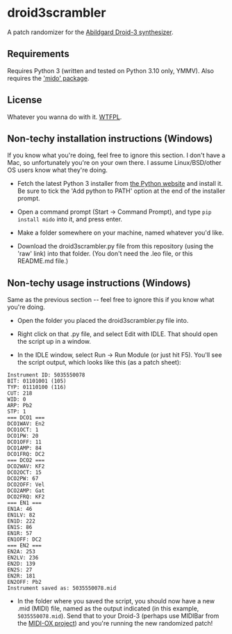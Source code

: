 # droid3scrambler

A patch randomizer for the [Abildgard Droid-3 synthesizer](https://www.droid3.com/).

## Requirements

Requires Python 3 (written and tested on Python 3.10 only, YMMV).  Also requires the ['mido' package](https://mido.readthedocs.io/en/latest/).

## License

Whatever you wanna do with it.  [WTFPL](http://www.wtfpl.net/about/).

## Non-techy installation instructions (Windows)

If you know what you're doing, feel free to ignore this section.  I don't have a Mac, so unfortunately you're on your own there.  I assume Linux/BSD/other OS users know what they're doing.

- Fetch the latest Python 3 installer from [the Python website](https://www.python.org/downloads/windows/) and install it.  Be sure to tick the 'Add python to PATH' option at the end of the installer prompt.

- Open a command prompt (Start -> Command Prompt), and type `pip install mido` into it, and press enter.

- Make a folder somewhere on your machine, named whatever you'd like.

- Download the droid3scrambler.py file from this repository (using the 'raw' link) into that folder.  (You don't need the .leo file, or this README.md file.)

## Non-techy usage instructions (Windows)

Same as the previous section -- feel free to ignore this if you know what you're doing.

- Open the folder you placed the droid3scrambler.py file into.

- Right click on that .py file, and select Edit with IDLE.  That should open the script up in a window.

- In the IDLE window, select Run -> Run Module (or just hit F5).  You'll see the script output, which looks like this (as a patch sheet):

```
Instrument ID: 5035550078
BIT: 01101001 (105)
TYP: 01110100 (116)
CUT: 218
WID: 0
ARP: Pb2
STP: 1
=== DCO1 ===
DCO1WAV: En2
DCO1OCT: 1
DCO1PW: 20
DCO1OFF: 11
DCO1AMP: 84
DCO1FRQ: DC2
=== DCO2 ===
DCO2WAV: KF2
DCO2OCT: 15
DCO2PW: 67
DCO2OFF: Vel
DCO2AMP: Gat
DCO2FRQ: KF2
=== EN1 ===
EN1A: 46
EN1LV: 82
EN1D: 222
EN1S: 86
EN1R: 57
EN1OFF: DC2
=== EN2 ===
EN2A: 253
EN2LV: 236
EN2D: 139
EN2S: 27
EN2R: 181
EN2OFF: Pb2
Instrument saved as: 5035550078.mid
```

- In the folder where you saved the script, you should now have a new .mid (MIDI) file, named as the output indicated (in this example, `5035550078.mid`).  Send that to your Droid-3 (perhaps use MIDIBar from the [MIDI-OX project](http://www.midiox.com/)) and you're running the new randomized patch!

